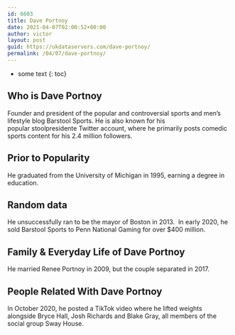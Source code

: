 ```yaml
---
id: 6603
title: Dave Portnoy
date: 2021-04-07T02:00:52+00:00
author: victor
layout: post
guid: https://ukdataservers.com/dave-portnoy/
permalink: /04/07/dave-portnoy/
---
```


* some text
{: toc}


## Who is Dave Portnoy



Founder and president of the popular and controversial sports and men&#8217;s lifestyle blog Barstool Sports. He is also known for his popular stoolpresidente Twitter account, where he primarily posts comedic sports content for his 2.4 million followers. 

                
                
                
## Prior to Popularity



He graduated from the University of Michigan in 1995, earning a degree in education.

                
                
                
## Random data



He unsuccessfully ran to be the mayor of Boston in 2013.  In early 2020, he sold Barstool Sports to Penn National Gaming for over $400 million.

                
                
                
## Family & Everyday Life of Dave Portnoy



He married Renee Portnoy in 2009, but the couple separated in 2017. 

                
                
                
## People Related With Dave Portnoy



In October 2020, he posted a TikTok video where he lifted weights alongside Bryce Hall, Josh Richards and Blake Gray, all members of the social group Sway House. 

                
              
            
          
          
          